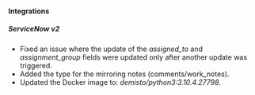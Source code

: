 
#### Integrations
##### ServiceNow v2
- Fixed an issue where the update of the *assigned_to* and *assignment_group* fields were updated only after another update was triggered.
- Added the type for the mirroring notes (comments/work_notes).
- Updated the Docker image to: *demisto/python3:3.10.4.27798*.